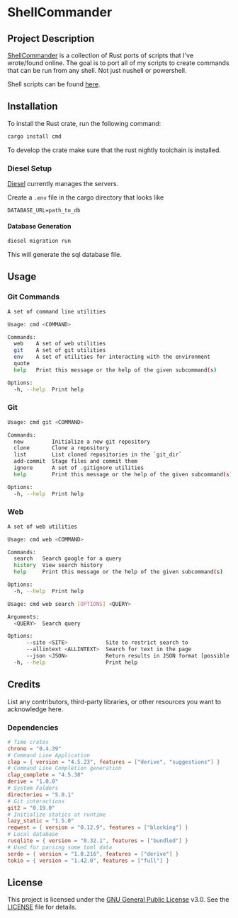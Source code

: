 # ShellCommander

## Project Description

[ShellCommander][repo-cmd] is a collection of Rust ports of scripts that I've wrote/found online. The goal is to port all of my scripts to create commands that can be run from any shell. Not just nushell or powershell.

Shell scripts can be found [here][repo-shell].

## Installation

To install the Rust crate, run the following command:

```sh
cargo install cmd
```

To develop the crate make sure that the rust nightly toolchain is installed.

### Diesel Setup

[Diesel][repo-diesel] currently manages the servers.

Create a `.env` file in the cargo directory that looks like

```plain
DATABASE_URL=path_to_db
```

#### Database Generation

```sh
diesel migration run
```

This will generate the sql database file.

## Usage

### Git Commands

```sh
A set of command line utilities

Usage: cmd <COMMAND>

Commands:
  web    A set of web utilities
  git    A set of git utilities
  env    A set of utilities for interacting with the environment
  quote
  help   Print this message or the help of the given subcommand(s)

Options:
  -h, --help  Print help
```

### Git

```sh
Usage: cmd git <COMMAND>

Commands:
  new         Initialize a new git repository
  clone       Clone a repository
  list        List cloned repositories in the `git_dir`
  add-commit  Stage files and commit them
  ignore      A set of .gitignore utilities
  help        Print this message or the help of the given subcommand(s)

Options:
  -h, --help  Print help
```

### Web

```sh
A set of web utilities

Usage: cmd web <COMMAND>

Commands:
  search   Search google for a query
  history  View search history
  help     Print this message or the help of the given subcommand(s)

Options:
  -h, --help  Print help
```

```sh
Usage: cmd web search [OPTIONS] <QUERY>

Arguments:
  <QUERY>  Search query

Options:
      --site <SITE>            Site to restrict search to
      --allintext <ALLINTEXT>  Search for text in the page
      --json <JSON>            Return results in JSON format [possible values: true, false]
  -h, --help                   Print help
```

## Credits

List any contributors, third-party libraries, or other resources you want to acknowledge here.

### Dependencies

```toml
# Time crates
chrono = "0.4.39"
# Command Line Application
clap = { version = "4.5.23", features = ["derive", "suggestions"] }
# Command Line Completion generation
clap_complete = "4.5.38"
derive = "1.0.0"
# System Folders
directories = "5.0.1"
# Git interactions
git2 = "0.19.0"
# Initialize statics at runtime
lazy_static = "1.5.0"
reqwest = { version = "0.12.9", features = ["blocking"] }
# Local database
rusqlite = { version = "0.32.1", features = ["bundled"] }
# Used for parsing some toml data 
serde = { version = "1.0.216", features = ["derive"] }
tokio = { version = "1.42.0", features = ["full"] }
```

## License

This project is licensed under the [GNU General Public License][license] v3.0. See the [LICENSE][license-file] file for details.

[repo-cmd]: https://github.com/Spyder337/cmd
[repo-shell]: https://github.com/Spyder337/nu-config
[repo-diesel]: https://diesel.rs
[license]: https://www.gnu.org/licenses/gpl-3.0.en.html
[license-file]: LICENSE.md
